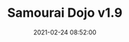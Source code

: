 ---
layout: post
date: 2021-02-24 08:52:00
categories: [software]
title: Samourai Dojo v1.9
description: Delete tracked XPUBs, re-scan progress now shown + Tor v2/v3 option
external_url: https://code.samourai.io/dojo/samourai-dojo/-/blob/master/RELEASES.md#samourai-dojo-v190
---